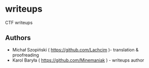 # writeups
CTF writeups

## Authors
 * Michał Szopiński ( https://github.com/Lachcim )- translation & proofreading
 * Karol Baryła ( https://github.com/Minemaniak ) - writeups author
